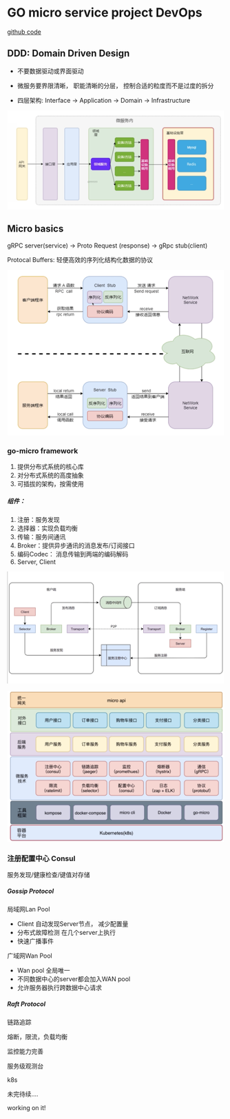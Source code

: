 # GO micro service project DevOps



[github code](https://github.com/Bensonluo/go-microservice-devops-sre)

## DDD: Domain Driven Design

- 不要数据驱动或界面驱动

- 微服务要界限清晰， 职能清晰的分层， 控制合适的粒度而不是过度的拆分

- 四层架构:  Interface -> Application -> Domain -> Infrastructure

![](https://github.com/Bensonluo/benson-notebook/blob/master/images/ddd.png)



## Micro basics

gRPC server(service)   -> Proto Request (response) -> gRpc stub(client)

Protocal Buffers:  轻便高效的序列化结构化数据的协议

![protobuffer](https://github.com/Bensonluo/benson-notebook/blob/master/images/protob.png)



### go-micro framework

1. 提供分布式系统的核心库
2. 对分布式系统的高度抽象
3. 可插拔的架构，按需使用

##### 组件：

1. 注册：服务发现
2. 选择器：实现负载均衡
3. 传输：服务间通讯
4. Broker：提供异步通讯的消息发布/订阅接口
5. 编码Codec： 消息传输到两端的编码解码
6. Server, Client

![组件图](https://github.com/Bensonluo/benson-notebook/blob/master/images/zujiantu.png)

![架构图](https://github.com/Bensonluo/benson-notebook/blob/master/images/zongjiagou.png)



### 注册配置中心 Consul

服务发现/健康检查/键值对存储

##### Gossip Protocol

局域网Lan Pool

- Client 自动发现Server节点， 减少配置量
- 分布式故障检测 在几个server上执行
- 快速广播事件

广域网Wan Pool

- Wan pool 全局唯一
- 不同数据中心的server都会加入WAN pool
- 允许服务器执行跨数据中心请求





##### Raft Protocol





链路追踪

熔断，限流，负载均衡

监控能力完善

服务级观测台

k8s



未完待续....

working on it!





